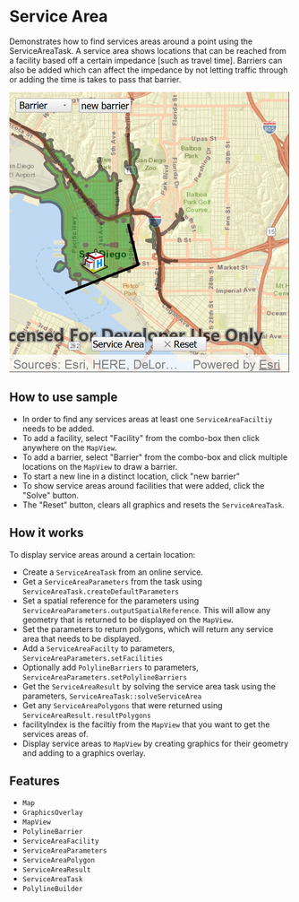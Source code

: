 # Service Area

Demonstrates how to find services areas around a point using the ServiceAreaTask.
A service area shows locations that can be reached from a facility based off a certain impedance [such as travel time].
Barriers can also be added which can affect the impedance by not letting traffic through or adding the time is takes to pass that barrier.

![](screenshot.png)

## How to use sample

- In order to find any services areas at least one `ServiceAreaFaciltiy` needs to be added.
- To add a facility, select "Facility" from the combo-box then click anywhere on the `MapView`.
- To add a barrier, select "Barrier" from the combo-box and click multiple locations on the `MapView` to draw a barrier.
- To start a new line in a distinct location, click "new barrier"
- To show service areas around facilities that were added, click the "Solve" button.
- The "Reset" button, clears all graphics and resets the `ServiceAreaTask`.

## How it works

To display service areas around a certain location:

- Create a `ServiceAreaTask` from an online service.
- Get a `ServiceAreaParameters` from the task using `ServiceAreaTask.createDefaultParameters`
- Set a spatial reference for the parameters using `ServiceAreaParameters.outputSpatialReference`. This will allow any geometry that is returned to be displayed on the `MapView`.
- Set the parameters to return polygons, which will return any service area that needs to be displayed.
- Add a `ServiceAreaFacilty` to parameters, `ServiceAreaParameters.setFacilities`
- Optionally add `PolylineBarriers` to parameters, `ServiceAreaParameters.setPolylineBarriers`
- Get the `ServiceAreaResult` by solving the service area task using the parameters, `ServiceAreaTask::solveServiceArea`
- Get any `ServiceAreaPolygons` that were returned using `ServiceAreaResult.resultPolygons`
- facilityIndex is the faciltiy from the `MapView` that you want to get the services areas of.
- Display service areas to `MapView` by creating graphics for their geometry and adding to a graphics overlay.

## Features

- `Map`
- `GraphicsOverlay`
- `MapView`
- `PolylineBarrier`
- `ServiceAreaFacility`
- `ServiceAreaParameters`
- `ServiceAreaPolygon`
- `ServiceAreaResult`
- `ServiceAreaTask`
- `PolylineBuilder`
